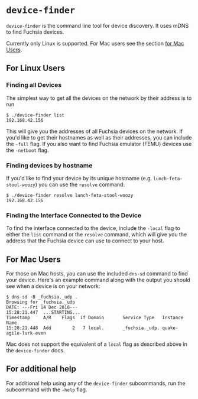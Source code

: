 # `device-finder`

`device-finder` is the command line tool for device discovery. It uses mDNS to
find Fuchsia devices.

Currently only Linux is supported. For Mac users see the section
[for Mac Users](#for_mac_users).

## For Linux Users

### Finding all Devices

The simplest way to get all the devices on the network by their address is to
run

```
$ ./device-finder list
192.168.42.156
```

This will give you the addresses of all Fuchsia devices on the network. If you'd
like to get their hostnames as well as their addresses, you can include the
`-full` flag. If you also want to find Fuchsia emulator (FEMU) devices
use the `-netboot` flag.

### Finding devices by hostname

If you'd like to find your device by its unique hostname (e.g.
`lunch-feta-stool-woozy`) you can use the `resolve` command:

```
$ ./device-finder resolve lunch-feta-stool-woozy
192.168.42.156
```

### Finding the Interface Connected to the Device

To find the interface connected to the device, include the `-local` flag to
either the `list` command or the `resolve` command, which will give you the
address that the Fuchsia device can use to connect to your host.

## For Mac Users

For those on Mac hosts, you can use the included `dns-sd` command to find your
device. Here's an example command along with the output you should see when a
device is on your network:

```
$ dns-sd -B _fuchsia._udp .
Browsing for _fuchsia._udp
DATE: ---Fri 14 Dec 2018---
15:28:21.447  ...STARTING...
Timestamp     A/R    Flags  if Domain       Service Type   Instance Name
15:28:21.448  Add        2   7 local.       _fuchsia._udp. quake-agile-lurk-even
```

Mac does not support the equivalent of a `local` flag as described above in the
`device-finder` docs.

## For additional help

For additional help using any of the `device-finder` subcommands, run the subcommand with the `-help` flag.